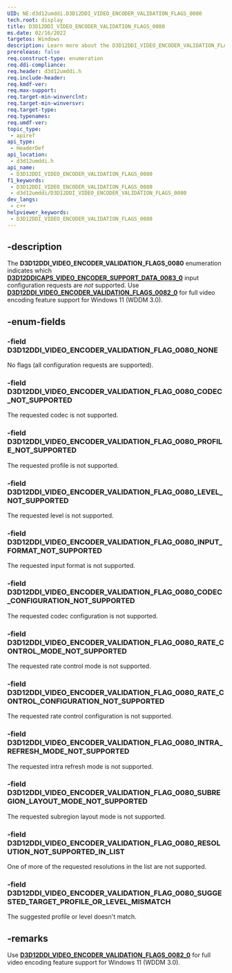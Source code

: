 ```yaml
---
UID: NE:d3d12umddi.D3D12DDI_VIDEO_ENCODER_VALIDATION_FLAGS_0080
tech.root: display
title: D3D12DDI_VIDEO_ENCODER_VALIDATION_FLAGS_0080
ms.date: 02/16/2022
targetos: Windows
description: Learn more about the D3D12DDI_VIDEO_ENCODER_VALIDATION_FLAGS_0080 enumeration.
prerelease: false
req.construct-type: enumeration
req.ddi-compliance: 
req.header: d3d12umddi.h
req.include-header: 
req.kmdf-ver: 
req.max-support: 
req.target-min-winverclnt: 
req.target-min-winversvr: 
req.target-type: 
req.typenames: 
req.umdf-ver: 
topic_type:
 - apiref
api_type:
 - HeaderDef
api_location:
 - d3d12umddi.h
api_name:
 - D3D12DDI_VIDEO_ENCODER_VALIDATION_FLAGS_0080
f1_keywords:
 - D3D12DDI_VIDEO_ENCODER_VALIDATION_FLAGS_0080
 - d3d12umddi/D3D12DDI_VIDEO_ENCODER_VALIDATION_FLAGS_0080
dev_langs:
 - c++
helpviewer_keywords:
 - D3D12DDI_VIDEO_ENCODER_VALIDATION_FLAGS_0080
---
```


## -description

The **D3D12DDI_VIDEO_ENCODER_VALIDATION_FLAGS_0080** enumeration indicates which [**D3D12DDICAPS_VIDEO_ENCODER_SUPPORT_DATA_0083_0**](ns-d3d12umddi-d3d12ddicaps_video_encoder_support_data_0083_0.md) input configuration requests are *not* supported. Use [**D3D12DDI_VIDEO_ENCODER_VALIDATION_FLAGS_0082_0**](ne-d3d12umddi-d3d12ddi_video_encoder_validation_flags_0082_0.md) for full video encoding feature support for Windows 11 (WDDM 3.0).

## -enum-fields

### -field D3D12DDI_VIDEO_ENCODER_VALIDATION_FLAG_0080_NONE

No flags (all configuration requests are supported).

### -field D3D12DDI_VIDEO_ENCODER_VALIDATION_FLAG_0080_CODEC_NOT_SUPPORTED

The requested codec is not supported.

### -field D3D12DDI_VIDEO_ENCODER_VALIDATION_FLAG_0080_PROFILE_NOT_SUPPORTED

The requested profile is not supported.

### -field D3D12DDI_VIDEO_ENCODER_VALIDATION_FLAG_0080_LEVEL_NOT_SUPPORTED

The requested level is not supported.

### -field D3D12DDI_VIDEO_ENCODER_VALIDATION_FLAG_0080_INPUT_FORMAT_NOT_SUPPORTED

The requested input format is not supported.

### -field D3D12DDI_VIDEO_ENCODER_VALIDATION_FLAG_0080_CODEC_CONFIGURATION_NOT_SUPPORTED

The requested codec configuration is not supported.

### -field D3D12DDI_VIDEO_ENCODER_VALIDATION_FLAG_0080_RATE_CONTROL_MODE_NOT_SUPPORTED

The requested rate control mode is not supported.

### -field D3D12DDI_VIDEO_ENCODER_VALIDATION_FLAG_0080_RATE_CONTROL_CONFIGURATION_NOT_SUPPORTED

The requested rate control configuration is not supported.

### -field D3D12DDI_VIDEO_ENCODER_VALIDATION_FLAG_0080_INTRA_REFRESH_MODE_NOT_SUPPORTED

The requested intra refresh mode is not supported.

### -field D3D12DDI_VIDEO_ENCODER_VALIDATION_FLAG_0080_SUBREGION_LAYOUT_MODE_NOT_SUPPORTED

The requested subregion layout mode is not supported.

### -field D3D12DDI_VIDEO_ENCODER_VALIDATION_FLAG_0080_RESOLUTION_NOT_SUPPORTED_IN_LIST

One of more of the requested resolutions in the list are not supported.

### -field D3D12DDI_VIDEO_ENCODER_VALIDATION_FLAG_0080_SUGGESTED_TARGET_PROFILE_OR_LEVEL_MISMATCH

The suggested profile or level doesn't match.

## -remarks

Use [**D3D12DDI_VIDEO_ENCODER_VALIDATION_FLAGS_0082_0**](ne-d3d12umddi-d3d12ddi_video_encoder_validation_flags_0082_0.md) for full video encoding feature support for Windows 11 (WDDM 3.0).
